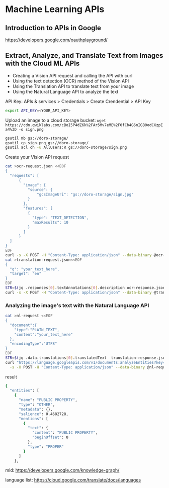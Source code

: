 # Machine Learning APIs

## Introduction to APIs in Google 

https://developers.google.com/oauthplayground/

## Extract, Analyze, and Translate Text from Images with the Cloud ML APIs 

- Creating a Vision API request and calling the API with curl
- Using the text detection (OCR) method of the Vision API
- Using the Translation API to translate text from your image
- Using the Natural Language API to analyze the text

API Key: APIs & services > Credentials > Create Crendential > API Key

```bash
export API_KEY=<YOUR_API_KEY>
```

Upload an image to a cloud storage bucket: `wget https://cdn.qwiklabs.com/cBoI5P4dZ6k%2FAr5Mv7eME%2F0fCb4G6nIGB0odCXzpEa4%3D -o sign.png`

```bash
gsutil mb gs://doro-storage/
gsutil cp sign.png gs://doro-storage/
gsutil acl ch -u AllUsers:R gs://doro-storage/sign.png
```

Create your Vision API request

```bash
cat >ocr-request.json <<EOF
{
  "requests": [
      {
        "image": {
          "source": {
              "gcsImageUri": "gs://doro-storage/sign.jpg"
          }
        },
        "features": [
          {
            "type": "TEXT_DETECTION",
            "maxResults": 10
          }
        ]
      }
  ]
}
EOF
curl -s -X POST -H "Content-Type: application/json" --data-binary @ocr-request.json  https://vision.googleapis.com/v1/images:annotate?key=${API_KEY} -o ocr-response.json
cat >translation-request.json<<EOF
{
  "q": "your_text_here",
  "target": "en"
}
EOF
STR=$(jq .responses[0].textAnnotations[0].description ocr-response.json) && STR="${STR//\"}" && sed -i "s|your_text_here|$STR|g" translation-request.json
curl -s -X POST -H "Content-Type: application/json" --data-binary @translation-request.json https://translation.googleapis.com/language/translate/v2?key=${API_KEY} -o translation-response.json
```

### Analyzing the image's text with the Natural Language API

```bash
cat >nl-request <<EOF
{
  "document":{
    "type":"PLAIN_TEXT",
    "content":"your_text_here"
  },
  "encodingType":"UTF8"
}
EOF
STR=$(jq .data.translations[0].translatedText  translation-response.json) && STR="${STR//\"}" && sed -i "s|your_text_here|$STR|g" nl-request.json
curl "https://language.googleapis.com/v1/documents:analyzeEntities?key=${API_KEY}" \
  -s -X POST -H "Content-Type: application/json" --data-binary @nl-request.json
```

result

```bash
{
  "entities": [
    {
      "name": "PUBLIC PROPERTY",
      "type": "OTHER",
      "metadata": {},
      "salience": 0.4682728,
      "mentions": [
        {
          "text": {
            "content": "PUBLIC PROPERTY",
            "beginOffset": 0
          },
          "type": "PROPER"
        }
      ]
    },
```

mid: https://developers.google.com/knowledge-graph/

language list: https://cloud.google.com/translate/docs/languages